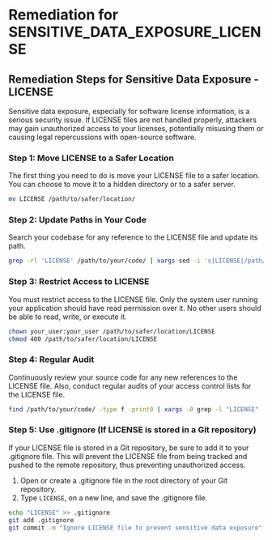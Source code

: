# Remediation for SENSITIVE_DATA_EXPOSURE_LICENSE

## Remediation Steps for Sensitive Data Exposure - LICENSE
Sensitive data exposure, especially for software license information, is a serious security issue. If LICENSE files are not handled properly, attackers may gain unauthorized access to your licenses, potentially misusing them or causing legal repercussions with open-source software.
### Step 1: Move LICENSE to a Safer Location
The first thing you need to do is move your LICENSE file to a safer location. You can choose to move it to a hidden directory or to a safer server.
```bash
mv LICENSE /path/to/safer/location/
```
### Step 2: Update Paths in Your Code
Search your codebase for any reference to the LICENSE file and update its path.
```bash
grep -rl 'LICENSE' /path/to/your/code/ | xargs sed -i 's|LICENSE|/path/to/safer/location/LICENSE|g'
```
### Step 3: Restrict Access to LICENSE
You must restrict access to the LICENSE file. Only the system user running your application should have read permission over it. No other users should be able to read, write, or execute it.
```bash
chown your_user:your_user /path/to/safer/location/LICENSE
chmod 400 /path/to/safer/location/LICENSE
```
### Step 4: Regular Audit
Continuously review your source code for any new references to the LICENSE file. Also, conduct regular audits of your access control lists for the LICENSE file.
```bash
find /path/to/your/code/ -type f -print0 | xargs -0 grep -l "LICENSE"
```
### Step 5: Use .gitignore (If LICENSE is stored in a Git repository)
If your LICENSE file is stored in a Git repository, be sure to add it to your .gitignore file. This will prevent the LICENSE file from being tracked and pushed to the remote repository, thus preventing unauthorized access.
1. Open or create a .gitignore file in the root directory of your Git repository.
2. Type `LICENSE`, on a new line, and save the .gitignore file.
```bash
echo "LICENSE" >> .gitignore
git add .gitignore
git commit -m "Ignore LICENSE file to prevent sensitive data exposure"
```